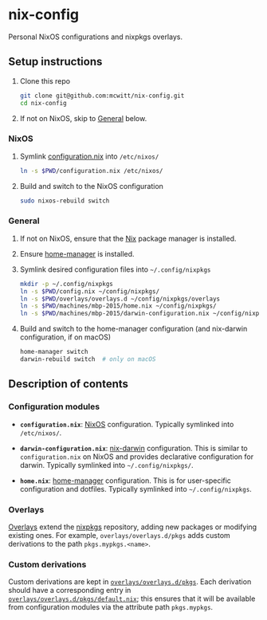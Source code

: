 # nix-config

Personal NixOS configurations and nixpkgs overlays.

## Setup instructions

1. Clone this repo

    ``` sh
    git clone git@github.com:mcwitt/nix-config.git
    cd nix-config
    ```

2. If not on NixOS, skip to [General](#general) below.

### NixOS

1. Symlink [configuration.nix](configuration.nix) into `/etc/nixos/`

    ``` sh
    ln -s $PWD/configuration.nix /etc/nixos/
    ```

2. Build and switch to the NixOS configuration

    ``` sh
    sudo nixos-rebuild switch
    ```


### <a name="general"></a>General

1. If not on NixOS, ensure that the [Nix][nixos] package manager is installed.

2. Ensure [home-manager][] is installed.

3. Symlink desired configuration files into `~/.config/nixpkgs`

    ``` sh
    mkdir -p ~/.config/nixpkgs
    ln -s $PWD/config.nix ~/config/nixpkgs/                                  # nixpkgs config
    ln -s $PWD/overlays/overlays.d ~/config/nixpkgs/overlays                 # nixpkgs overlays
    ln -s $PWD/machines/mbp-2015/home.nix ~/config/nixpkgs/                  # home-manager config
    ln -s $PWD/machines/mbp-2015/darwin-configuration.nix ~/config/nixpkgs/  # nix-darwin config (only on macOS)
    ```

4. Build and switch to the home-manager configuration (and nix-darwin configuration, if on macOS)

    ``` sh
    home-manager switch
    darwin-rebuild switch  # only on macOS
    ```


## Description of contents

### Configuration modules

- **`configuration.nix`**: [NixOS][nixos] configuration. Typically symlinked into `/etc/nixos/`.

- **`darwin-configuration.nix`**: [nix-darwin][] configuration. This is similar to `configuration.nix` on NixOS and provides declarative configuration for darwin. Typically symlinked into `~/.config/nixpkgs/`.

- **`home.nix`**: [home-manager][] configuration. This is for user-specific configuration and dotfiles. Typically symlinked into `~/.config/nixpkgs`.

### Overlays

[Overlays][overlays] extend the [nixpkgs][] repository, adding new packages or modifying existing ones. For example, `overlays/overlays.d/pkgs` adds custom derivations to the path `pkgs.mypkgs.<name>`.

### Custom derivations

Custom derivations are kept in [`overlays/overlays.d/pkgs`](overlays/overlays.d/pkgs). Each derivation should have a corresponding entry in [`overlays/overlays.d/pkgs/default.nix`](overlays/overlays.d/pkgs/default.nix); this ensures that it will be available from configuration modules via the attribute path `pkgs.mypkgs`.

[jwiegley-nix-config]: https://github.com/jwiegley/nix-config
[nixos]: https://nixos.org
[nixpkgs]: https://github.com/NixOS/nixpkgs
[nix-darwin]: https://github.com/LnL7/nix-darwin
[home-manager]: https://github.com/rycee/home-manager
[overlays]: https://nixos.org/nixpkgs/manual/#chap-overlays
